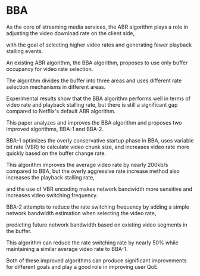 # BBA

As the core of streaming media services, the ABR algorithm plays a role in adjusting the video download rate on the client side,

with the goal of selecting higher video rates and generating fewer playback stalling events.

An existing ABR algorithm, the BBA algorithm, proposes to use only buffer occupancy for video rate selection.

The algorithm divides the buffer into three areas and uses different rate selection mechanisms in different areas.

Experimental results show that the BBA algorithm performs well in terms of video rate and playback stalling rate, but there is still a significant gap compared to Netflix's default ABR algorithm. 

This paper analyzes and improves the BBA algorithm and proposes two improved algorithms, BBA-1 and BBA-2.

BBA-1 optimizes the overly conservative startup phase in BBA, uses variable bit rate (VBR) to calculate video chunk size, and increases video rate more quickly based on the buffer change rate.

This algorithm improves the average video rate by nearly 200kb/s compared to BBA, but the overly aggressive rate increase method also increases the playback stalling rate,

and the use of VBR encoding makes network bandwidth more sensitive and increases video switching frequency.

BBA-2 attempts to reduce the rate switching frequency by adding a simple network bandwidth estimation when selecting the video rate,

predicting future network bandwidth based on existing video segments in the buffer.

This algorithm can reduce the rate switching rate by nearly 50% while maintaining a similar average video rate to BBA-1.

Both of these improved algorithms can produce significant improvements for different goals and play a good role in improving user QoE.
